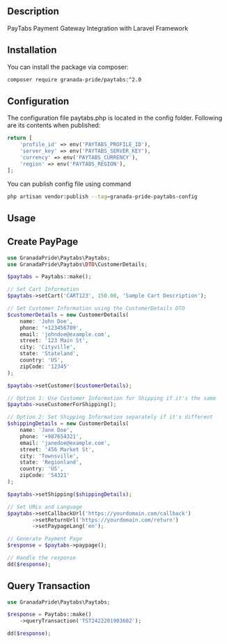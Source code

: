 ## Description

PayTabs Payment Gateway Integration with Laravel Framework

## Installation

You can install the package via composer:

```bash
composer require granada-pride/paytabs:^2.0
```

## Configuration

<p>The configuration file paytabs.php is located in the config folder. Following are its contents when published:</p>

``` php
return [
    'profile_id' => env('PAYTABS_PROFILE_ID'),
    'server_key' => env('PAYTABS_SERVER_KEY'),
    'currency' => env('PAYTABS_CURRENCY'),
    'region' => env('PAYTABS_REGION'),
];
```

You can publish config file using command

```bash
php artisan vendor:publish --tag=granada-pride-paytabs-config
```

## Usage

## Create PayPage

``` php
use GranadaPride\Paytabs\Paytabs;
use GranadaPride\Paytabs\DTO\CustomerDetails;

$paytabs = Paytabs::make();

// Set Cart Information
$paytabs->setCart('CART123', 150.00, 'Sample Cart Description');

// Set Customer Information using the CustomerDetails DTO
$customerDetails = new CustomerDetails(
    name: 'John Doe',
    phone: '+123456789',
    email: 'johndoe@example.com',
    street: '123 Main St',
    city: 'Cityville',
    state: 'Stateland',
    country: 'US',
    zipCode: '12345'
);

$paytabs->setCustomer($customerDetails);

// Option 1: Use Customer Information for Shipping if it's the same
$paytabs->useCustomerForShipping();

// Option 2: Set Shipping Information separately if it's different
$shippingDetails = new CustomerDetails(
    name: 'Jane Doe',
    phone: '+987654321',
    email: 'janedoe@example.com',
    street: '456 Market St',
    city: 'Townsville',
    state: 'Regionland',
    country: 'US',
    zipCode: '54321'
);

$paytabs->setShipping($shippingDetails);

// Set URLs and Language
$paytabs->setCallbackUrl('https://yourdomain.com/callback')
        ->setReturnUrl('https://yourdomain.com/return')
        ->setPaypageLang('en');

// Generate Payment Page
$response = $paytabs->paypage();

// Handle the response
dd($response);
```

## Query Transaction

```php
use GranadaPride\Paytabs\Paytabs;

$response = Paytabs::make()
    ->queryTransaction('TST2422201903602');

dd($response);
```
